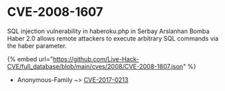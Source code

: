# CVE-2008-1607

SQL injection vulnerability in haberoku.php in Serbay Arslanhan Bomba Haber 2.0 allows remote attackers to execute arbitrary SQL commands via the haber parameter.

{% embed url="https://github.com/Live-Hack-CVE/full_database/blob/main/cves/2008/CVE-2008-1607.json" %}


* Anonymous-Family ~> [CVE-2017-0213](https://www.alice-snow.ru/2008/database/cve-2008-1607/cve-2017-0213-anonymous-family)